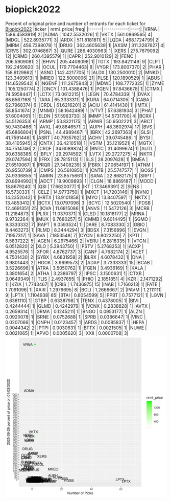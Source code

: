 # biopick2022
Percent of original price and number of entrants for each ticket for [Biopick2022](https://twitter.com/hashtag/Biopick2022)
|ticker |   nrml_price| freq|
|:------|------------:|----:|
|VRNA   | 1586.4583919|    2|
|ADMA   | 1042.5532026|    1|
|VKTX   |  561.0869565|    4|
|MDGL   |  522.8935771|    3|
|ARDX   |  511.8181811|    5|
|LQDA   |  468.1724799|    2|
|MIRM   |  456.7398078|    1|
|DRUG   |  362.4605639|    1|
|AXSM   |  311.3287627|    4|
|CRVS   |  302.0746867|    3|
|QURE   |  286.4030963|    1|
|XERS   |  275.7679092|   12|
|CRMD   |  260.4395579|    1|
|CAPR   |  252.9010129|    2|
|FENC   |  206.5909081|    2|
|BHVN   |  205.4408098|    1|
|TGTX   |  193.8421149|    9|
|CLPT   |  192.2459820|    3|
|OCUL   |  179.7704463|    8|
|VYGR   |  173.8007370|    2|
|PHAR   |  158.6129862|    1|
|ASND   |  142.4217705|    1|
|ALDX   |  130.2500010|    2|
|MNKD   |  123.3409613|    1|
|MREO   |  122.5000006|   21|
|PLSE   |  120.1890529|    1|
|ABUS   |  114.6529542|    8|
|NGENF  |  111.2675943|    2|
|MDWD   |  108.7772325|    1|
|ZYME   |  105.1250774|    2|
|ONCY   |  101.4388476|    1|
|PGEN   |   97.8436678|    1|
|CTMX   |   74.5958447|    1|
|LCTX   |   73.0612215|    1|
|LEGN   |   70.4784339|    1|
|DVAX   |   68.6567168|    1|
|TARA   |   65.3333311|    1|
|KURA   |   64.0714305|    1|
|CABA   |   62.7968374|    6|
|CRDL   |   61.6216201|    2|
|ACIU   |   61.4141430|    1|
|IMTX   |   58.8541674|    2|
|MNMD   |   58.1642489|    1|
|VTVT   |   57.6381934|    3|
|PHAT   |   57.6004061|    1|
|ELDN   |   57.5963730|    3|
|IMMP   |   54.5731700|    4|
|BCRX   |   54.5126353|    6|
|ARMP   |   53.8321175|    1|
|ARWR   |   50.9502221|    3|
|ARCT   |   50.7430466|    1|
|AVXL   |   49.8846571|    2|
|AUPH   |   48.3602974|   17|
|BVS    |   45.6866804|    1|
|PSNL   |   44.4989467|    1|
|IBRX   |   42.2697363|    4|
|GLSI   |   41.7591446|    1|
|ASRT   |   40.7935762|    2|
|ACHV   |   39.0745486|    1|
|BYSI   |   38.4105945|    2|
|CNTX   |   36.4210518|    1|
|VSTM   |   35.1219521|    4|
|MGTX   |   34.7514746|    2|
|CRDF   |   34.6089824|    3|
|BNTC   |   31.4099674|    1|
|AUTL   |   30.6358385|    9|
|BFLY   |   29.2974592|    1|
|LVTX   |   29.2727275|    4|
|NKTR   |   29.0747594|    3|
|IFRX   |   28.7815113|    1|
|SLS    |   28.2097628|    1|
|BMEA   |   27.6510067|    1|
|PRQR   |   27.3408239|    3|
|FBRX   |   27.0654197|    1|
|ATNM   |   26.9550739|    3|
|CMPS   |   26.5610850|    1|
|CNTB   |   25.5747577|    1|
|GOSS   |   24.9336855|    1|
|AMRN   |   23.8575661|    1|
|SANA   |   22.8682175|    1|
|SRPT   |   20.8994992|    1|
|ADCT   |   19.9009893|    1|
|CLGN   |   18.8869187|    1|
|MODD   |   18.8679240|    1|
|QSI    |   17.6620077|    1|
|IKT    |   17.3469391|    2|
|SENS   |   16.5730331|    1|
|CELZ   |   14.9773750|    1|
|MXCT   |   14.7203146|    1|
|NVNO   |   14.2352042|    1|
|HRTX   |   13.9101858|    1|
|MYO    |   13.8407597|    1|
|NKTX   |   13.4853412|    1|
|BCTX   |   13.0797096|    3|
|BCYC   |   12.5020540|    1|
|PDSB   |   12.4691351|   25|
|IOVA   |   11.6815086|    1|
|ANVS   |   11.5472126|    3|
|MCRB   |   11.2184873|    1|
|PLRX   |   11.0370371|    1|
|CLSD   |   10.1818177|    2|
|MRNA   |    9.9732264|    1|
|IMUX   |    9.7680257|    5|
|CMMB   |    9.6014495|    1|
|SGMO   |    9.3333332|    7|
|RAPT   |    9.0593524|    1|
|DARE   |    8.7083330|    2|
|GBIO   |    8.4463273|    1|
|RLMD   |    8.3444294|    3|
|BDSX   |    7.3156896|    1|
|EVGN   |    7.1957317|    1|
|SAVA   |    7.1853548|    7|
|CYCN   |    6.8023250|    7|
|KPTI   |    6.5837222|    5|
|AGEN   |    6.2975466|    2|
|VERU   |    6.2818335|    1|
|VTGN   |    6.0512820|    2|
|XLO    |    5.3943750|    1|
|PSTV   |    5.2768253|    1|
|ACXP   |    4.9525576|    1|
|XFOR   |    4.8762737|    3|
|CANF   |    4.7682174|    2|
|ACET   |    4.7501430|    2|
|SYBX   |    4.6831958|    2|
|BLRX   |    4.6078432|    1|
|DNA    |    3.9801443|    2|
|HOOK   |    3.9699573|    2|
|ADAP   |    3.7333333|   15|
|BCAB   |    3.5226696|    1|
|ATRA   |    3.5050762|    1|
|FGEN   |    3.4936169|    1|
|KALA   |    3.3801654|    2|
|ATHA   |    3.2386797|    2|
|IPSC   |    3.1500631|    1|
|CTXR   |    3.0649349|    1|
|TLIS   |    2.4937655|    1|
|PHIO   |    2.1851851|    4|
|KZR    |    2.1471292|    1|
|KZIA   |    1.7743467|    1|
|CRIS   |    1.7436975|   15|
|INAB   |    1.7160213|    1|
|FATE   |    1.7091096|    1|
|XAIR   |    1.2976695|    8|
|BCLI   |    1.2666667|    2|
|PAVM   |    1.2111111|    9|
|LPTX   |    1.1104938|   65|
|BTAI   |    0.8054599|    5|
|PPBT   |    0.7577121|    1|
|LGVN   |    0.6381110|    1|
|GTBP   |    0.6338798|    1|
|TENX   |    0.4378005|    1|
|BIVI   |    0.4244444|    1|
|GLMD   |    0.4242979|    1|
|VCNX   |    0.2838828|    1|
|AVTX   |    0.2659314|    1|
|DRMA   |    0.1245211|    1|
|BNGO   |    0.0953177|    1|
|ALZN   |    0.0920078|    1|
|SRNE   |    0.0752688|    1|
|SPRB   |    0.0386647|    1|
|VINC   |    0.0207066|    1|
|ONPH   |    0.0123457|    1|
|ARDS   |    0.0085837|    1|
|HEPA   |    0.0044342|    2|
|PTPI   |    0.0030631|    1|
|BTTX   |    0.0021505|    1|
|NUWE   |    0.0021065|    1|
|APVO   |    0.0005620|    3|
|XXII   |    0.0000708|    3|
![retvspicks](biopicks.png?raw=true)
